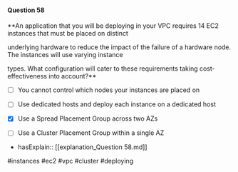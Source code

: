 #### Question  58


**An application that you will be deploying in your VPC requires 14 EC2 instances that must be placed on distinct

underlying hardware to reduce the impact of the failure of a hardware node. The instances will use varying instance

types. What configuration will cater to these requirements taking cost-effectiveness into account?**


- [ ] You cannot control which nodes your instances are placed on


- [ ] Use dedicated hosts and deploy each instance on a dedicated host


- [x] Use a Spread Placement Group across two AZs


- [ ] Use a Cluster Placement Group within a single AZ



- hasExplain:: [[explanation_Question  58.md]]

#instances #ec2 #vpc #cluster #deploying 